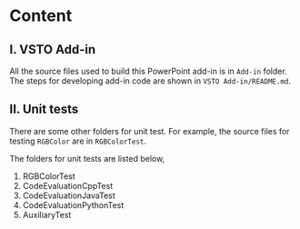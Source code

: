 # Content

## I. VSTO Add-in

All the source files used to build this PowerPoint add-in is in ```Add-in``` folder. The steps for developing add-in code are shown in ```VSTO Add-in/README.md```.

## II. Unit tests

There are some other folders for unit test. For example, the source files for testing ```RGBColor``` are in ```RGBColorTest```. 

The folders for unit tests are listed below,

1. RGBColorTest
2. CodeEvaluationCppTest
3. CodeEvaluationJavaTest
4. CodeEvaluationPythonTest
5. AuxiliaryTest

